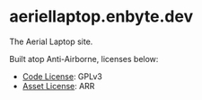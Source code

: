 # aeriellaptop.enbyte.dev
The Aerial Laptop site.

Built atop Anti-Airborne, licenses below:
- [Code License](CODE-LICENSE): GPLv3
- [Asset License](ASSET-LICENSE): ARR